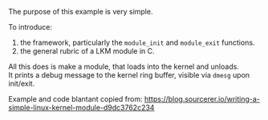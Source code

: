 The purpose of this example is very simple.    

To introduce:  
1. the framework, particularly the `module_init` and `module_exit` functions.
2. the general rubric of a LKM module in C.

All this does is make a module, that loads into the kernel and unloads.  
It prints a debug message to the kernel ring buffer, visible via `dmesg` upon init/exit.


Example and code blantant copied from: https://blog.sourcerer.io/writing-a-simple-linux-kernel-module-d9dc3762c234
